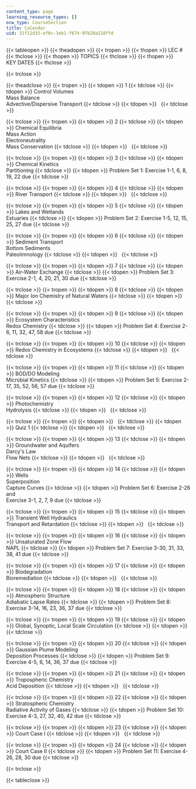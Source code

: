 ```yaml
---
content_type: page
learning_resource_types: []
ocw_type: CourseSection
title: Calendar
uid: 31f11d35-ef0c-3eb1-f674-9fb20a218ffd
---
```


{{< tableopen >}}
{{< theadopen >}}
{{< tropen >}}
{{< thopen >}}
LEC #
{{< thclose >}}
{{< thopen >}}
TOPICS
{{< thclose >}}
{{< thopen >}}
KEY DATES
{{< thclose >}}

{{< trclose >}}

{{< theadclose >}}
{{< tropen >}}
{{< tdopen >}}
1
{{< tdclose >}}
{{< tdopen >}}
Control Volumes  
Mass Balance  
Advective/Dispersive Transport
{{< tdclose >}}
{{< tdopen >}}
 
{{< tdclose >}}

{{< trclose >}}
{{< tropen >}}
{{< tdopen >}}
2
{{< tdclose >}}
{{< tdopen >}}
Chemical Equilibria  
Mass Action  
Electroneutrality  
Mass Conservation
{{< tdclose >}}
{{< tdopen >}}
 
{{< tdclose >}}

{{< trclose >}}
{{< tropen >}}
{{< tdopen >}}
3
{{< tdclose >}}
{{< tdopen >}}
Chemical Kinetics  
Partitioning
{{< tdclose >}}
{{< tdopen >}}
Problem Set 1: Exercise 1-1, 6, 8, 19, 22 due
{{< tdclose >}}

{{< trclose >}}
{{< tropen >}}
{{< tdopen >}}
4
{{< tdclose >}}
{{< tdopen >}}
River Transport
{{< tdclose >}}
{{< tdopen >}}
 
{{< tdclose >}}

{{< trclose >}}
{{< tropen >}}
{{< tdopen >}}
5
{{< tdclose >}}
{{< tdopen >}}
Lakes and Wetlands  
Estuaries
{{< tdclose >}}
{{< tdopen >}}
Problem Set 2: Exercise 1-5, 12, 15, 25, 27 due
{{< tdclose >}}

{{< trclose >}}
{{< tropen >}}
{{< tdopen >}}
6
{{< tdclose >}}
{{< tdopen >}}
Sediment Transport  
Bottom Sediments  
Paleolimnology
{{< tdclose >}}
{{< tdopen >}}
 
{{< tdclose >}}

{{< trclose >}}
{{< tropen >}}
{{< tdopen >}}
7
{{< tdclose >}}
{{< tdopen >}}
Air-Water Exchange
{{< tdclose >}}
{{< tdopen >}}
Problem Set 3: Exercise 2-1, 4, 20, 21, 30 due
{{< tdclose >}}

{{< trclose >}}
{{< tropen >}}
{{< tdopen >}}
8
{{< tdclose >}}
{{< tdopen >}}
Major Ion Chemistry of Natural Waters
{{< tdclose >}}
{{< tdopen >}}
 
{{< tdclose >}}

{{< trclose >}}
{{< tropen >}}
{{< tdopen >}}
9
{{< tdclose >}}
{{< tdopen >}}
Ecosystem Characteristics  
Redox Chemistry
{{< tdclose >}}
{{< tdopen >}}
Problem Set 4: Exercise 2-6, 11, 32, 47, 58 due
{{< tdclose >}}

{{< trclose >}}
{{< tropen >}}
{{< tdopen >}}
10
{{< tdclose >}}
{{< tdopen >}}
Redox Chemistry in Ecosystems
{{< tdclose >}}
{{< tdopen >}}
 
{{< tdclose >}}

{{< trclose >}}
{{< tropen >}}
{{< tdopen >}}
11
{{< tdclose >}}
{{< tdopen >}}
BOD/DO Modeling  
Microbial Kinetics
{{< tdclose >}}
{{< tdopen >}}
Problem Set 5: Exercise 2-17, 35, 52, 56, 57 due
{{< tdclose >}}

{{< trclose >}}
{{< tropen >}}
{{< tdopen >}}
12
{{< tdclose >}}
{{< tdopen >}}
Photochemistry  
Hydrolysis
{{< tdclose >}}
{{< tdopen >}}
 
{{< tdclose >}}

{{< trclose >}}
{{< tropen >}}
{{< tdopen >}}
 
{{< tdclose >}}
{{< tdopen >}}
Quiz 1
{{< tdclose >}}
{{< tdopen >}}
 
{{< tdclose >}}

{{< trclose >}}
{{< tropen >}}
{{< tdopen >}}
13
{{< tdclose >}}
{{< tdopen >}}
Groundwater and Aquifers  
Darcy's Law  
Flow Nets
{{< tdclose >}}
{{< tdopen >}}
 
{{< tdclose >}}

{{< trclose >}}
{{< tropen >}}
{{< tdopen >}}
14
{{< tdclose >}}
{{< tdopen >}}
Wells  
Superposition  
Capture Curves
{{< tdclose >}}
{{< tdopen >}}
Problem Set 6: Exercise 2-26 and  
Exercise 3-1, 2, 7, 9 due
{{< tdclose >}}

{{< trclose >}}
{{< tropen >}}
{{< tdopen >}}
15
{{< tdclose >}}
{{< tdopen >}}
Transient Well Hydraulics  
Transport and Retardation
{{< tdclose >}}
{{< tdopen >}}
 
{{< tdclose >}}

{{< trclose >}}
{{< tropen >}}
{{< tdopen >}}
16
{{< tdclose >}}
{{< tdopen >}}
Unsaturated Zone Flow  
NAPL
{{< tdclose >}}
{{< tdopen >}}
Problem Set 7: Exercise 3-30, 31, 33, 38, 41 due
{{< tdclose >}}

{{< trclose >}}
{{< tropen >}}
{{< tdopen >}}
17
{{< tdclose >}}
{{< tdopen >}}
Biodegradation  
Bioremediation
{{< tdclose >}}
{{< tdopen >}}
 
{{< tdclose >}}

{{< trclose >}}
{{< tropen >}}
{{< tdopen >}}
18
{{< tdclose >}}
{{< tdopen >}}
Atmospheric Structure  
Adiabatic Lapse Rates
{{< tdclose >}}
{{< tdopen >}}
Problem Set 8: Exercise 3-14, 16, 23, 36, 37 due
{{< tdclose >}}

{{< trclose >}}
{{< tropen >}}
{{< tdopen >}}
19
{{< tdclose >}}
{{< tdopen >}}
Global, Synoptic, Local Scale Circulation
{{< tdclose >}}
{{< tdopen >}}
 
{{< tdclose >}}

{{< trclose >}}
{{< tropen >}}
{{< tdopen >}}
20
{{< tdclose >}}
{{< tdopen >}}
Gaussian Plume Modeling  
Deposition Processes
{{< tdclose >}}
{{< tdopen >}}
Problem Set 9: Exercise 4-5, 6, 14, 36, 37 due
{{< tdclose >}}

{{< trclose >}}
{{< tropen >}}
{{< tdopen >}}
21
{{< tdclose >}}
{{< tdopen >}}
Tropospheric Chemistry  
Acid Deposition
{{< tdclose >}}
{{< tdopen >}}
 
{{< tdclose >}}

{{< trclose >}}
{{< tropen >}}
{{< tdopen >}}
22
{{< tdclose >}}
{{< tdopen >}}
Stratospheric Chemistry  
Radiative Activity of Gases
{{< tdclose >}}
{{< tdopen >}}
Problem Set 10: Exercise 4-3, 27, 32, 40, 42 due
{{< tdclose >}}

{{< trclose >}}
{{< tropen >}}
{{< tdopen >}}
23
{{< tdclose >}}
{{< tdopen >}}
Court Case I
{{< tdclose >}}
{{< tdopen >}}
 
{{< tdclose >}}

{{< trclose >}}
{{< tropen >}}
{{< tdopen >}}
24
{{< tdclose >}}
{{< tdopen >}}
Court Case II
{{< tdclose >}}
{{< tdopen >}}
Problem Set 11: Exercise 4-26, 28, 30 due
{{< tdclose >}}

{{< trclose >}}

{{< tableclose >}}